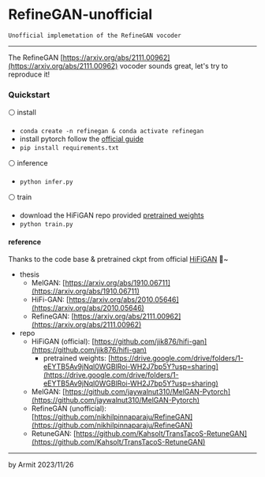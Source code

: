 # RefineGAN-unofficial

    Unofficial implemetation of the RefineGAN vocoder

----

The RefineGAN [https://arxiv.org/abs/2111.00962](https://arxiv.org/abs/2111.00962) vocoder sounds great, let's try to reproduce it!


### Quickstart

⚪ install

- `conda create -n refinegan & conda activate refinegan`
- install pytorch follow the [official guide](https://pytorch.org/get-started/locally/)
- `pip install requirements.txt`

⚪ inference

- `python infer.py`

⚪ train

- download the HiFiGAN repo provided [pretrained weights](https://drive.google.com/drive/folders/1-eEYTB5Av9jNql0WGBlRoi-WH2J7bp5Y?usp=sharing)
- `python train.py`


#### reference

Thanks to the code base & pretrained ckpt from official [HiFiGAN](https://github.com/jik876/hifi-gan) 🎉~

- thesis
  - MelGAN: [https://arxiv.org/abs/1910.06711](https://arxiv.org/abs/1910.06711)
  - HiFi-GAN: [https://arxiv.org/abs/2010.05646](https://arxiv.org/abs/2010.05646)
  - RefineGAN: [https://arxiv.org/abs/2111.00962](https://arxiv.org/abs/2111.00962)
- repo
  - HiFiGAN (official): [https://github.com/jik876/hifi-gan](https://github.com/jik876/hifi-gan)
    - pretrained weights: [https://drive.google.com/drive/folders/1-eEYTB5Av9jNql0WGBlRoi-WH2J7bp5Y?usp=sharing](https://drive.google.com/drive/folders/1-eEYTB5Av9jNql0WGBlRoi-WH2J7bp5Y?usp=sharing)
  - MelGAN: [https://github.com/jaywalnut310/MelGAN-Pytorch](https://github.com/jaywalnut310/MelGAN-Pytorch)
  - RefineGAN (unofficial): [https://github.com/nikhilpinnaparaju/RefineGAN](https://github.com/nikhilpinnaparaju/RefineGAN)
  - RetuneGAN: [https://github.com/Kahsolt/TransTacoS-RetuneGAN](https://github.com/Kahsolt/TransTacoS-RetuneGAN)

----
by Armit
2023/11/26 
